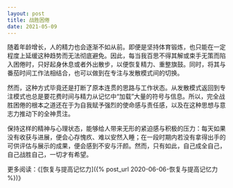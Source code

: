 ```yaml
---
layout: post
title: 战胜困倦
date: 2021-05-09
---
```


随着年龄增长，人的精力也会逐渐不如从前。即便是坚持体育锻炼，也只能在一定程度上延缓这种趋势而无法彻底避免。因此，每当我百思不得其解或束手无策而陷入困倦时，只好起身休息或者外出散步，以便恢复精力、重整旗鼓。同时，将其与番茄时间工作法相结合，也可以做到在专注与发散模式间的切换。

然而，这种方式毕竟还是打断了原本连贯的思路与工作状态。从发散模式返回到专注模式也总是要花费时间与精力从记忆中“加载”大量的符号与信息。所以，完全战胜困倦的根本之道还在于为自我赋予强烈的使命感与责任感，以及在这种思想与意志力推动下的全神贯注。

保持这样的精神与心理状态，能够给人带来无形的紧迫感与积极的压力：每天如果没有收获与进展，便会心存愧疚、难以安然入睡；在一段时期内若没有拿得出手的可供评估与展示的成果，便会感到不安与汗颜。然而，只有如此，自己成全自己，自己战胜自己，一切才有希望。

更多阅读：《[恢复与提高记忆力]({% post_url 2020-06-06-恢复与提高记忆力 %})》
